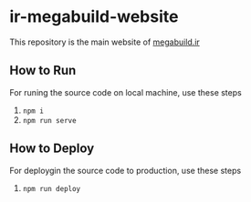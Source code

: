 # ir-megabuild-website

This repository is the main website of [megabuild.ir](megabuild.ir)


## How to Run

For runing the source code on local machine, use these steps

1. `npm i`
2. `npm run serve`

## How to Deploy

For deploygin the source code to production, use these steps

1. `npm run deploy`